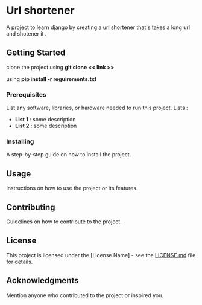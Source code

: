 # Url shortener 
A project to learn django by creating a url shortener that's takes a long url and shotener it .

## Getting Started
clone the project using **git clone << link >>**

using **pip install -r reguirements.txt**
### Prerequisites
List any software, libraries, or hardware needed to run this project.
 Lists : 
 - **List 1** : some description
 - **List 2** : some description


### Installing
A step-by-step guide on how to install the project.

## Usage
Instructions on how to use the project or its features.

## Contributing
Guidelines on how to contribute to the project.

## License
This project is licensed under the [License Name] - see the [LICENSE.md](LICENSE.md) file for details.

## Acknowledgments
Mention anyone who contributed to the project or inspired you. 